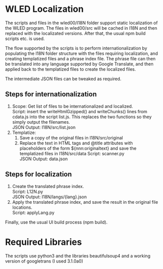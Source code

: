 # WLED Localization

The scripts and files in the wled00/I18N folder support static localization of the WLED program.
The files in wled00/src will be cached in I18N and then replaced with the localizated versions.  After that, the usual npm build scripts etc. is used.

The flow supported by the scripts is to perform internationalization by populating the I18N folder structure with the files requiring localization, and creating templatized files and a phrase index file.  The phrase file can then be translated into any language supported by Google Translate, and then applied back to the templatized files to create the localized files.

The intermediate JSON files can be tweaked as required.

## Steps for internationalization
1. Scope: Get list of files to be internationalized and localized.   
   Script: insert the writeHtmlGzipped() and writeChunks() lines from cdata.js into the script list.js.  This replaces the two functions so they simply output the filenames.      
   JSON Output: I18N/src/list.json
2. Templatize:
   1. Save a copy of the original files in I18N/src/original
   2. Replace the text in HTML tags and @title attributes with placeholders of the form ${nnn:originaltext} and save the templatized files in I18N/src/data
   Script: scanner.py   
   JSON Output: data.json

## Steps for localization
1. Create the translated phrase index.  
   Script: L12N.py   
   JSON Output: I18N/langs/{lang}.json   
2. Apply the translated phrase index, and save the result in the original file locations.   
   Script: applyLang.py   

Finally, use the usual UI build process (npm build).

# Required Libraries
The scripts use python3 and the libraries beautifulsoup4 and a working version of googletrans (I used 3.1.0a0)
